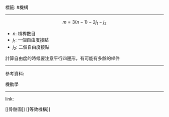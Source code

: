 標籤: #機構 

---

$$m = 3(n - 1) - 2j_1 - j_2$$

- $n$: 槓桿數目
- $j_1$: 一個自由度接點
- $j_2$: 二個自由度接點

計算自由度的時候要注意平行四邊形，有可能有多餘的桿件

---

參考資料:

機動學

---

link:

[[骨骼圖]]
[[等效機構]]